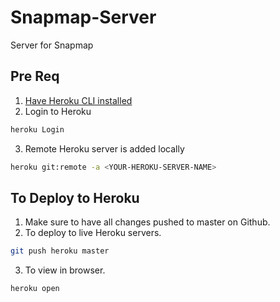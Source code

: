 # Snapmap-Server
Server for Snapmap

## Pre Req
1. [Have Heroku CLI installed](https://devcenter.heroku.com/articles/heroku-cli)
2. Login to Heroku
```bash
heroku Login
```
3. Remote Heroku server is added locally
```bash
heroku git:remote -a <YOUR-HEROKU-SERVER-NAME>
```

## To Deploy to Heroku

1. Make sure to have all changes pushed to master on Github.
2. To deploy to live Heroku servers.
```bash
git push heroku master
```
3. To view in browser.
```bash
heroku open
```
